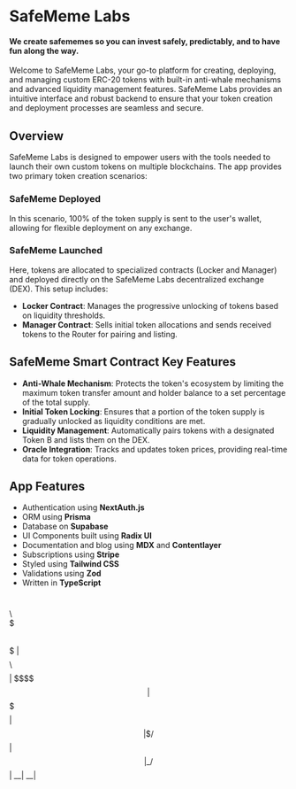# SafeMeme Labs

#### We create safememes so you can invest safely, predictably, and to have fun along the way.

Welcome to SafeMeme Labs, your go-to platform for creating, deploying, and managing custom ERC-20 tokens with built-in anti-whale mechanisms and advanced liquidity management features. SafeMeme Labs provides an intuitive interface and robust backend to ensure that your token creation and deployment processes are seamless and secure.

## Overview

SafeMeme Labs is designed to empower users with the tools needed to launch their own custom tokens on multiple blockchains. The app provides two primary token creation scenarios:

### SafeMeme Deployed

In this scenario, 100% of the token supply is sent to the user's wallet, allowing for flexible deployment on any exchange.

### SafeMeme Launched

Here, tokens are allocated to specialized contracts (Locker and Manager) and deployed directly on the SafeMeme Labs decentralized exchange (DEX). This setup includes:

- **Locker Contract**: Manages the progressive unlocking of tokens based on liquidity thresholds.
- **Manager Contract**: Sells initial token allocations and sends received tokens to the Router for pairing and listing.

## SafeMeme Smart Contract Key Features

- **Anti-Whale Mechanism**: Protects the token's ecosystem by limiting the maximum token transfer amount and holder balance to a set percentage of the total supply.
- **Initial Token Locking**: Ensures that a portion of the token supply is gradually unlocked as liquidity conditions are met.
- **Liquidity Management**: Automatically pairs tokens with a designated Token B and lists them on the DEX.
- **Oracle Integration**: Tracks and updates token prices, providing real-time data for token operations.

## App Features

- Authentication using **NextAuth.js**
- ORM using **Prisma**
- Database on **Supabase**
- UI Components built using **Radix UI**
- Documentation and blog using **MDX** and **Contentlayer**
- Subscriptions using **Stripe**
- Styled using **Tailwind CSS**
- Validations using **Zod**
- Written in **TypeScript**

$$\      $$\                                    
$$$\    $$$ |  
$$$$\ $$$$ |
$$\$$\$$ $$ | 
$$ \$$$ $$ |
$$ |\$ /$$ |
$$ | \_/ $$ |
\_\_| \_\_|
